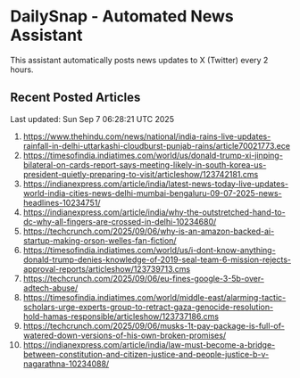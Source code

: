 # DailySnap - Automated News Assistant

This assistant automatically posts news updates to X (Twitter) every 2 hours.

## Recent Posted Articles

Last updated: Sun Sep  7 06:28:21 UTC 2025

1. https://www.thehindu.com/news/national/india-rains-live-updates-rainfall-in-delhi-uttarkashi-cloudburst-punjab-rains/article70021773.ece
2. https://timesofindia.indiatimes.com/world/us/donald-trump-xi-jinping-bilateral-on-cards-report-says-meeting-likely-in-south-korea-us-president-quietly-preparing-to-visit/articleshow/123742181.cms
3. https://indianexpress.com/article/india/latest-news-today-live-updates-world-india-cities-news-delhi-mumbai-bengaluru-09-07-2025-news-headlines-10234751/
4. https://indianexpress.com/article/india/why-the-outstretched-hand-to-dc-why-all-fingers-are-crossed-in-delhi-10234680/
5. https://techcrunch.com/2025/09/06/why-is-an-amazon-backed-ai-startup-making-orson-welles-fan-fiction/
6. https://timesofindia.indiatimes.com/world/us/i-dont-know-anything-donald-trump-denies-knowledge-of-2019-seal-team-6-mission-rejects-approval-reports/articleshow/123739713.cms
7. https://techcrunch.com/2025/09/06/eu-fines-google-3-5b-over-adtech-abuse/
8. https://timesofindia.indiatimes.com/world/middle-east/alarming-tactic-scholars-urge-experts-group-to-retract-gaza-genocide-resolution-hold-hamas-responsible/articleshow/123737186.cms
9. https://techcrunch.com/2025/09/06/musks-1t-pay-package-is-full-of-watered-down-versions-of-his-own-broken-promises/
10. https://indianexpress.com/article/india/law-must-become-a-bridge-between-constitution-and-citizen-justice-and-people-justice-b-v-nagarathna-10234088/

